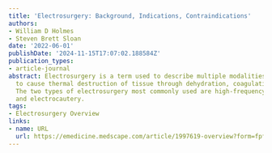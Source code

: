 ```yaml
---
title: 'Electrosurgery: Background, Indications, Contraindications'
authors:
- William D Holmes
- Steven Brett Sloan
date: '2022-06-01'
publishDate: '2024-11-15T17:07:02.188584Z'
publication_types:
- article-journal
abstract: Electrosurgery is a term used to describe multiple modalities that use electricity
  to cause thermal destruction of tissue through dehydration, coagulation, or vaporization.
  The two types of electrosurgery most commonly used are high-frequency electrosurgery
  and electrocautery.
tags:
- Electrosurgery Overview
links:
- name: URL
  url: https://emedicine.medscape.com/article/1997619-overview?form=fpf
---
```

